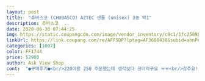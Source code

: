 ```yaml
---
layout: post 
title:  "츄바스코 (CHUBASCO) AZTEC 샌들 (unisex) 3종 택1" 
description: 츄바스코  ..
date: 2020-06-30 07:44:25 
img: https://static.coupangcdn.com/image/vendor_inventory/c9c1/1fc2509b1212293ac074085ade9217fc1bfe67b672b55885ad0a0c6eaae3.jpg 
linkUrl: https://link.coupang.com/re/AFFSDP?lptag=AF3600438&subid=ahnPublicAsk&pageKey=221954547&itemId=694932745&vendorItemId=70353752095&traceid=V0-113-6395b9e5c8e0b641 
categories: [1007] 
color: FF1744 
price: 52900 
author: Ask View Shop 
cont:  "●구매후기●<br/>220이랑 250 주문했는데 생각보다 크더라구요 ㅠㅠ<br/>강추요! 원피스고 바지고 다 이뻐요<br/>그래도 잡아줘서 크게 불편함은 없구 디자인은<br/>난 250을 신지만 후기에 한사이즈 작게사라길래 240주문함<br/>너무 예뻐요 아무대나 잘어울리고! 근데 신고나면<br/>단건 다좋은데 이게 제일 큰 미스네요,,<br/>매년 남편은 저신발만 신음<br/>발바닥이 검정색으로 물들어요 ㅠㅠ(잘안지워짐.<br/>.<br/>)<br/>발을 감싸주거나 하는게 편한 느낌이였고 발에 걸거치는 느낌같은건 없어요!<br/>사는김에 나도 같이사서 커플로 신길바라실래 같이 구매함<br/>사이즈는 한사이즈씩 작은게 좋을거같아요<br/>신어보니 딱맞고 촥 감기는게 좋음<br/>예전에 산게 버릴정도로 오랑캐신발이되서 새로사야됨<br/>일단 받았나서 잉? 쫌 큰대? 했는대 신었을때는 딱 맞았어요<br/>저는 발볼이 많이 커서 230인대요 진짜 한치수 작게 사셔도 되요!! 왜냐면 엄청 잘 늘어나요 ㅇㅅㅇ<br/>저는 평소 운동화는 230 발볼이 넓어서 샌들은 발등이 퍼진는느낌? 이 싫어서 235정도 산거든요! 근대 이거는 한차수 작게사세요 라는 말이 있어서 230으로 샀구요!<br/>참고로 나는 발볼도 넓고 발도큼 발만보면 상남자발입니다<br/>첫 착용감은 골판지위에 서있는 느낌? 이였는대 신고 오래 걸어보니 생각보다 편했어요 ㅋㅋㅋ<br/>평소에 225, 255신어서<br/>" 
---
```


